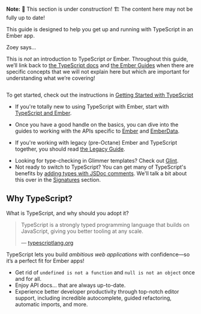 **Note:** 🚧 This section is under construction! 🏗️ The content here may not be fully up to date!

This guide is designed to help you get up and running with TypeScript in an Ember app.

<div class="cta">
  <div class="cta-note">
    <div class="cta-note-body">
      <div class="cta-note-heading">Zoey says...</div>
      <div class="cta-note-message">
        <p>
        This is <i>not</i> an introduction to TypeScript <i>or</i> Ember. Throughout this guide, we’ll link back to <a href="https://www.typescriptlang.org/docs/">the TypeScript docs</a> and <a href="../getting-started">the Ember Guides</a> when there are specific concepts that we will not explain here but which are important for understanding what we’re covering!
        </p>
      </div>
    </div>
    <img src="/images/mascots/zoey.png" role="presentation" alt="">
  </div>
</div>

To get started, check out the instructions in [Getting Started with TypeScript](./getting-started)

<!-- FIXME: Link -->

- If you're totally new to using TypeScript with Ember, start with [TypeScript and Ember](./ember).
<!-- FIXME: Link -->
- Once you have a good handle on the basics, you can dive into the guides to working with the APIs specific to [Ember](./ember/README.md) and [EmberData](./ember-data/README.md).
<!-- FIXME: Link -->
- If you're working with legacy (pre-Octane) Ember and TypeScript together, you should read [the Legacy Guide](./legacy).
<!-- TODO: Bring in glint docs once glint advances to recommended. -->
- Looking for type-checking in Glimmer templates? Check out [Glint](https://typed-ember.gitbook.io/glint/).
- Not ready to switch to TypeScript? You can get many of TypeScript's benefits by [adding types with JSDoc comments][types-with-jsdoc]. We'll talk a bit about this over in the [Signatures](./signatures) section.
<!-- FIXME: Link to gts docs? -->

[types-with-jsdoc]: https://www.typescriptlang.org/docs/handbook/jsdoc-supported-types.html

## Why TypeScript?

What is TypeScript, and why should you adopt it?

> TypeScript is a strongly typed programming language that builds on JavaScript, giving you better tooling at any scale.
>
> — [typescriptlang.org](http://www.typescriptlang.org)

TypeScript lets you build _ambitious web applications_ with confidence—so it’s a perfect fit for Ember apps!

- Get rid of `undefined is not a function` and `null is not an object` once and for all.
- Enjoy API docs… that are always up-to-date.
- Experience better developer productivity through top-notch editor support, including incredible autocomplete, guided refactoring, automatic imports, and more.
